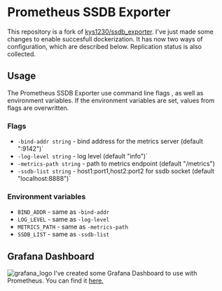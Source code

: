 # Prometheus SSDB Exporter

This repository is a fork of [kys1230/ssdb_exporter](https://github.com/kys1230/ssdb_exporter). I've just made some changes to enable succesfull dockerization. It has now two ways of configuration, which are described below. Replication status is also collected.

## Usage

The Prometheus SSDB Exporter use command line flags , as well as environment variables. If the environment variables are set, values from flags are overwritten.

### Flags
- `-bind-addr string` - bind address for the metrics server (default ":9142")`
- `-log-level string` - log level (default "info")`
- `-metrics-path string` - path to metrics endpoint (default "/metrics")
- `-ssdb-list string` - host1:port1,host2:port2 for ssdb socket (default "localhost:8888")`
### Environment variables
- `BIND_ADDR` - same as `-bind-addr`
- `LOG_LEVEL` - same as `-log-level`
- `METRICS_PATH` - same as `-metrics-path`
- `SSDB_LIST`  - same as `-ssdb-list`

## Grafana Dashboard
![grafana_logo](https://blog.dsinf.net/wp-content/uploads/2019/03/AppLogo_Grafana.png "Grafana Logo")
I've created some Grafana Dashboard to use with Prometheus. You can find it [here.](https://grafana.com/grafana/dashboards/11332)
